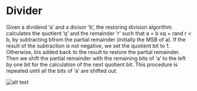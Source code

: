 # Divider

Given a dividend ‘a’ and a divisor ‘b’, the restoring division algorithm calculates the quotient ‘q’ and the remainder ‘r’ such that a = b xq + rand r < b, by subtracting bfrom the partial remainder (initially the MSB of a). If the result of the subtraction is not negative, we set the quotient bit to 1. Otherwise, bis added back to the result to restore the partial remainder. Then we shift the partial remainder with the remaining bits of ‘a’ to the left by one bit for the calculation of the next quotient bit. This procedure is repeated until all the bits of ‘a’ are shifted out.

![alt text](https://d2vlcm61l7u1fs.cloudfront.net/media%2F9c2%2F9c263131-261f-4d59-8a6a-a77f6622f9ea%2FphpXhfb1y.png)
